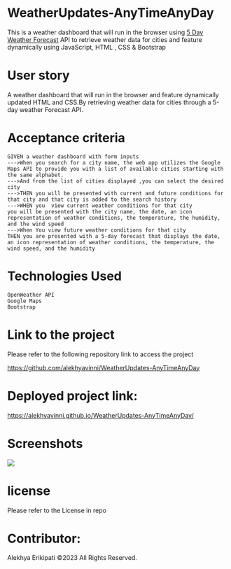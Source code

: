 # WeatherUpdates-AnyTimeAnyDay
This is  a weather dashboard that will run in the browser using [5 Day Weather Forecast](https://openweathermap.org/forecast5) API to retrieve weather data for cities and feature dynamically using JavaScript, HTML , CSS & Bootstrap

# User story
 A weather dashboard that will run in the browser and feature dynamically updated HTML and CSS.By retrieving  weather data for cities through a 5-day weather Forecast API.

 # Acceptance criteria
 ```
GIVEN a weather dashboard with form inputs
--->When you search for a city name, the web app utilizes the Google Maps API to provide you with a list of available cities starting with the same alphabet.
--->And from the list of cities displayed ,you can select the desired city
--->THEN you will be presented with current and future conditions for that city and that city is added to the search history
--->WHEN you  view current weather conditions for that city
you will be presented with the city name, the date, an icon representation of weather conditions, the temperature, the humidity, and the wind speed
--->When You view future weather conditions for that city
THEN you are presented with a 5-day forecast that displays the date, an icon representation of weather conditions, the temperature, the wind speed, and the humidity
``` 

# Technologies Used
```
OpenWeather API
Google Maps
Bootstrap
```

 # Link to the project 
Please refer to the following repository link to access the project

https://github.com/alekhyavinni/WeatherUpdates-AnyTimeAnyDay

 # Deployed project link:
https://alekhyavinni.github.io/WeatherUpdates-AnyTimeAnyDay/

# Screenshots
<img src="assets/screenshot/Weather app SC.png">

# license
Please refer to the License in repo

# Contributor:
Alekhya Erikipati ©2023 All Rights Reserved.